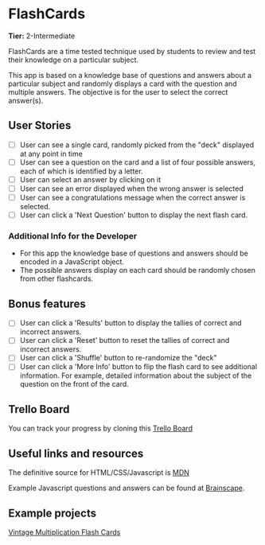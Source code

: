 # FlashCards

**Tier:** 2-Intermediate

FlashCards are a time tested technique used by students to review and test 
their knowledge on a particular subject. 

This app is based on a knowledge base of questions and answers about a
particular subject and randomly displays a card with the question and multiple 
answers. The objective is for the user to select the correct answer(s).

## User Stories

-   [ ] User can see a single card, randomly picked from the "deck" displayed 
at any point in time
-   [ ] User can see a question on the card and a list of four possible answers,
each of which is identified by a letter.
-   [ ] User can select an answer by clicking on it
-   [ ] User can see an error displayed when the wrong answer is selected
-   [ ] User can see a congratulations message when the correct answer is
selected.
-   [ ] User can click a 'Next Question' button to display the next flash card.

### Additional Info for the Developer
- For this app the knowledge base of questions and answers should be encoded in
a JavaScript object.
- The possible answers display on each card should be randomly chosen from 
other flashcards.

## Bonus features

-   [ ] User can click a 'Results' button to display the tallies of 
correct and incorrect answers.
-   [ ] User can click a 'Reset' button to reset the tallies of correct
and incorrect answers. 
-   [ ] User can click a 'Shuffle' button to re-randomize the "deck" 
-   [ ] User can click a 'More Info' button to flip the flash card to see
additional information. For example, detailed information about the subject
of the question on the front of the card.

## Trello Board

You can track your progress by cloning this [Trello Board](https://trello.com/b/ukYNkNj0/flashcards)

## Useful links and resources

The definitive source for HTML/CSS/Javascript is [MDN](https://developer.mozilla.org/en-US/)

Example Javascript questions and answers can be found at 
[Brainscape](https://www.brainscape.com/subjects/javascript).

## Example projects

[Vintage Multiplication Flash Cards](https://codepen.io/NinoLopezTech/pen/vJBMpZ)
